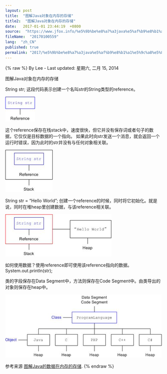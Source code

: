 ```yaml
---
layout: post
title:  "图解Java对象在内存的存储"
title2:  "图解Java对象在内存的存储"
date:   2017-01-01 23:44:19  +0800
source:  "https://www.jfox.info/%e5%9b%be%e8%a7%a3java%e5%af%b9%e8%b1%a1%e5%9c%a8%e5%86%85%e5%ad%98%e7%9a%84%e5%ad%98%e5%82%a8.html"
fileName:  "20170100559"
lang:  "zh_CN"
published: true
permalink: "2017/%e5%9b%be%e8%a7%a3java%e5%af%b9%e8%b1%a1%e5%9c%a8%e5%86%85%e5%ad%98%e7%9a%84%e5%ad%98%e5%82%a8.html"
---
```

{% raw %}
By Lee - Last updated: 星期六, 二月 15, 2014

图解Java对象在内存的存储

String str; 这段代码表示创建一个名叫str的String类型的reference。

[![JavaMemory_01](367f4c5.jpg)](https://www.jfox.info/go.php?url=http://www.jfox.info/wp-content/uploads/2014/02/JavaMemory_01.jpg)

这个reference保存在栈stack中，速度很快，但它并没有保存词或者句子的数据，它仅仅是目标数据的一个指向。 如果此时向str发送一个消息，就会返回一个运行时错误，因为此时的str并没有与任何对象相关联。

[![JavaMemory_02](b6571b1.jpg)](https://www.jfox.info/go.php?url=http://www.jfox.info/wp-content/uploads/2014/02/JavaMemory_02.jpg)

String str = “Hello World”; 创建一个reference的时候，同时将它初始化。就是说，同时在堆heap里创建数据，与该reference相关联。

[![JavaMemory_03](dcfab1a.jpg)](https://www.jfox.info/go.php?url=http://www.jfox.info/wp-content/uploads/2014/02/JavaMemory_03.jpg)

如何使用数据？使用reference即可使用该reference指向的数据。System.out.println(str);

类的字段保存在Data Segment中，方法则保存在Code Segment中。由类导出的对象则保存在heap中。

[![JavaMemory_04](06be204.jpg)](https://www.jfox.info/go.php?url=http://www.jfox.info/wp-content/uploads/2014/02/JavaMemory_04.jpg)

参考来源 [图解Java的数据在内存的存储](https://www.jfox.info/go.php?url=http://www.jfox.info/url.php?url=http%3A%2F%2Fwww.nowamagic.net%2Fjava%2Fjava_MemoryStorage.php).
{% endraw %}